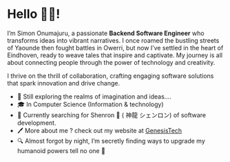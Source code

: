 # Hello 👋🏾!

I’m Simon Onumajuru, a passionate **Backend Software Engineer** who transforms ideas into vibrant narratives. I once roamed the bustling streets of Yaounde then fought battles in Owerri, but now I’ve settled in the heart of Eindhoven, ready to weave tales that inspire and captivate. My journey is all about connecting people through the power of technology and creativity.

I thrive on the thrill of collaboration, crafting engaging software solutions that spark innovation and drive change.

- 🌟 Still exploring the realms of imagination and ideas....
- 🎓 In Computer Science (Information & technology)
- 🌱 Currently searching for Shenron 🐉 ( 神龍 シェンロン) of software development.
- 🖊️ More about me ? check out my website at [GenesisTech](http://genesistech.nl)
- 🔍 Almost forgot by night, I’m secretly finding ways to upgrade my humanoid powers tell no one 🙊

